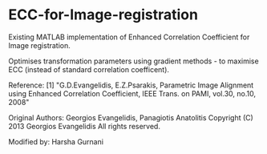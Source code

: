 # ECC-for-Image-registration

Existing MATLAB implementation of Enhanced Correlation Coefficient for Image registration.

Optimises transformation parameters using gradient methods - to maximise ECC (instead of standard correlation coefficent).

Reference: 
[1] "G.D.Evangelidis, E.Z.Psarakis, Parametric Image Alignment using
Enhanced Correlation Coefficient, IEEE Trans. on PAMI, vol.30, no.10, 2008"

Original Authors: Georgios Evangelidis, Panagiotis Anatolitis
Copyright (C) 2013 Georgios Evangelidis
All rights reserved.

Modified by: Harsha Gurnani
